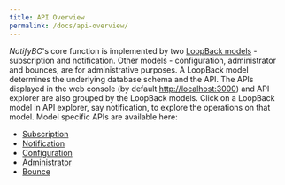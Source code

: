 ```yaml
---
title: API Overview
permalink: /docs/api-overview/
---
```


_NotifyBC_'s core function is implemented by two [LoopBack models](https://loopback.io/doc/en/lb3/LoopBack+core+concepts#LoopBackcoreconcepts-Models) - subscription and notification. Other models - configuration, administrator and bounces, are for administrative purposes. A LoopBack model determines the underlying database schema and the API.
The APIs displayed in the web console (by default <a href="http://localhost:3000" target="_blank">http://localhost:3000</a>) and API explorer are also grouped by the LoopBack models. Click on a LoopBack model in API explorer, say notification, to explore the operations on that model. Model specific APIs are available here:

- [Subscription](../api-subscription)
- [Notification](../api-notification)
- [Configuration](../api-config)
- [Administrator](../api-administrator)
- [Bounce](../api-bounce)

